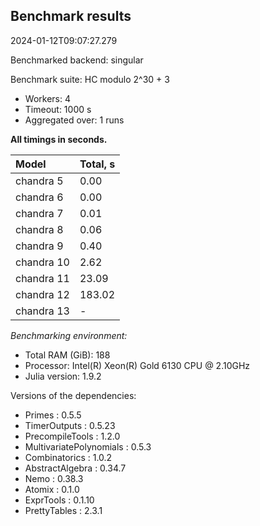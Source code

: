 ## Benchmark results

2024-01-12T09:07:27.279

Benchmarked backend: singular

Benchmark suite: HC modulo 2^30 + 3

- Workers: 4
- Timeout: 1000 s
- Aggregated over: 1 runs

**All timings in seconds.**

|Model|Total, s|
|:----|---|
|chandra 5|0.00|
|chandra 6|0.00|
|chandra 7|0.01|
|chandra 8|0.06|
|chandra 9|0.40|
|chandra 10|2.62|
|chandra 11|23.09|
|chandra 12|183.02|
|chandra 13| - |

*Benchmarking environment:*

* Total RAM (GiB): 188
* Processor: Intel(R) Xeon(R) Gold 6130 CPU @ 2.10GHz
* Julia version: 1.9.2

Versions of the dependencies:

* Primes : 0.5.5
* TimerOutputs : 0.5.23
* PrecompileTools : 1.2.0
* MultivariatePolynomials : 0.5.3
* Combinatorics : 1.0.2
* AbstractAlgebra : 0.34.7
* Nemo : 0.38.3
* Atomix : 0.1.0
* ExprTools : 0.1.10
* PrettyTables : 2.3.1

